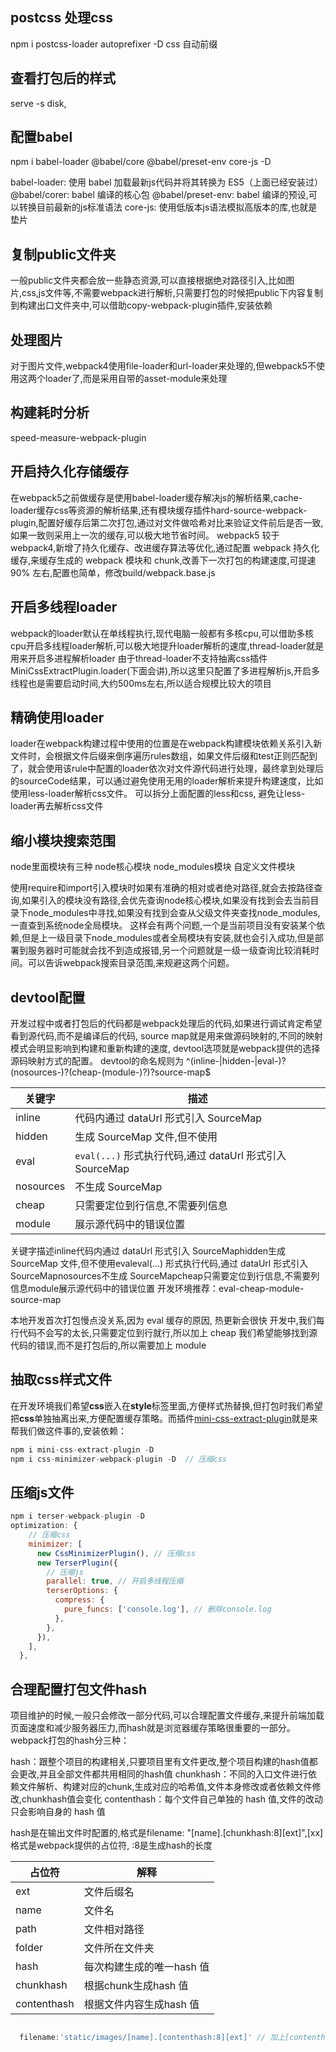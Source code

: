 ## postcss 处理css 

  npm i postcss-loader autoprefixer -D
  css 自动前缀


## 查看打包后的样式 

  serve -s disk,


## 配置babel 

  npm i babel-loader @babel/core @babel/preset-env core-js -D

  babel-loader: 使用 babel 加载最新js代码并将其转换为 ES5（上面已经安装过）
  @babel/corer: babel 编译的核心包
  @babel/preset-env: babel 编译的预设,可以转换目前最新的js标准语法
  core-js: 使用低版本js语法模拟高版本的库,也就是垫片

##  复制public文件夹
  一般public文件夹都会放一些静态资源,可以直接根据绝对路径引入,比如图片,css,js文件等,不需要webpack进行解析,只需要打包的时候把public下内容复制到构建出口文件夹中,可以借助copy-webpack-plugin插件,安装依赖

## 处理图片
  对于图片文件,webpack4使用file-loader和url-loader来处理的,但webpack5不使用这两个loader了,而是采用自带的asset-module来处理


## 构建耗时分析
  speed-measure-webpack-plugin

## 开启持久化存储缓存

  在webpack5之前做缓存是使用babel-loader缓存解决js的解析结果,cache-loader缓存css等资源的解析结果,还有模块缓存插件hard-source-webpack-plugin,配置好缓存后第二次打包,通过对文件做哈希对比来验证文件前后是否一致,如果一致则采用上一次的缓存,可以极大地节省时间。
  webpack5 较于 webpack4,新增了持久化缓存、改进缓存算法等优化,通过配置 webpack 持久化缓存,来缓存生成的 webpack 模块和 chunk,改善下一次打包的构建速度,可提速 90% 左右,配置也简单，修改build/webpack.base.js

## 开启多线程loader

  webpack的loader默认在单线程执行,现代电脑一般都有多核cpu,可以借助多核cpu开启多线程loader解析,可以极大地提升loader解析的速度,thread-loader就是用来开启多进程解析loader
  由于thread-loader不支持抽离css插件MiniCssExtractPlugin.loader(下面会讲),所以这里只配置了多进程解析js,开启多线程也是需要启动时间,大约500ms左右,所以适合规模比较大的项目

## 精确使用loader

  loader在webpack构建过程中使用的位置是在webpack构建模块依赖关系引入新文件时，会根据文件后缀来倒序遍历rules数组，如果文件后缀和test正则匹配到了，就会使用该rule中配置的loader依次对文件源代码进行处理，最终拿到处理后的sourceCode结果，可以通过避免使用无用的loader解析来提升构建速度，比如使用less-loader解析css文件。
  可以拆分上面配置的less和css, 避免让less-loader再去解析css文件


## 缩小模块搜索范围

  node里面模块有三种
  node核心模块
  node_modules模块
  自定义文件模块

  使用require和import引入模块时如果有准确的相对或者绝对路径,就会去按路径查询,如果引入的模块没有路径,会优先查询node核心模块,如果没有找到会去当前目录下node_modules中寻找,如果没有找到会查从父级文件夹查找node_modules,一直查到系统node全局模块。
  这样会有两个问题,一个是当前项目没有安装某个依赖,但是上一级目录下node_modules或者全局模块有安装,就也会引入成功,但是部署到服务器时可能就会找不到造成报错,另一个问题就是一级一级查询比较消耗时间。可以告诉webpack搜索目录范围,来规避这两个问题。

##  devtool配置

  开发过程中或者打包后的代码都是webpack处理后的代码,如果进行调试肯定希望看到源代码,而不是编译后的代码, source map就是用来做源码映射的,不同的映射模式会明显影响到构建和重新构建的速度, devtool选项就是webpack提供的选择源码映射方式的配置。
  devtool的命名规则为 ^(inline-|hidden-|eval-)?(nosources-)?(cheap-(module-)?)?source-map$

| **关键字** | **描述**                                                 |
| ---------- | -------------------------------------------------------- |
| inline     | 代码内通过 dataUrl 形式引入 SourceMap                    |
| hidden     | 生成 SourceMap 文件,但不使用                             |
| eval       | `eval(...)` 形式执行代码,通过 dataUrl 形式引入 SourceMap |
| nosources  | 不生成 SourceMap                                         |
| cheap      | 只需要定位到行信息,不需要列信息                          |
| module     | 展示源代码中的错误位置                                   |

  关键字描述inline代码内通过 dataUrl 形式引入 SourceMaphidden生成 SourceMap 文件,但不使用evaleval(...) 形式执行代码,通过 dataUrl 形式引入 SourceMapnosources不生成 SourceMapcheap只需要定位到行信息,不需要列信息module展示源代码中的错误位置
  开发环境推荐：eval-cheap-module-source-map

  本地开发首次打包慢点没关系,因为 eval 缓存的原因,  热更新会很快
  开发中,我们每行代码不会写的太长,只需要定位到行就行,所以加上 cheap
  我们希望能够找到源代码的错误,而不是打包后的,所以需要加上 module



## 抽取css样式文件

  在开发环境我们希望**css**嵌入在**style**标签里面,方便样式热替换,但打包时我们希望把**css**单独抽离出来,方便配置缓存策略。而插件[mini-css-extract-plugin](https://link.juejin.cn/?target=https%3A%2F%2Fgithub.com%2Fwebpack-contrib%2Fmini-css-extract-plugin)就是来帮我们做这件事的,安装依赖：

```js
npm i mini-css-extract-plugin -D
npm i css-minimizer-webpack-plugin -D  // 压缩css 
```

## 压缩js文件

```js
npm i terser-webpack-plugin -D
optimization: {
    // 压缩css
    minimizer: [
      new CssMinimizerPlugin(), // 压缩css
      new TerserPlugin({
        // 压缩js
        parallel: true, // 开启多线程压缩
        terserOptions: {
          compress: {
            pure_funcs: ['console.log'], // 删除console.log
          },
        },
      }),
    ],
  },
```

## 合理配置打包文件hash

  项目维护的时候,一般只会修改一部分代码,可以合理配置文件缓存,来提升前端加载页面速度和减少服务器压力,而hash就是浏览器缓存策略很重要的一部分。webpack打包的hash分三种：

  hash：跟整个项目的构建相关,只要项目里有文件更改,整个项目构建的hash值都会更改,并且全部文件都共用相同的hash值
  chunkhash：不同的入口文件进行依赖文件解析、构建对应的chunk,生成对应的哈希值,文件本身修改或者依赖文件修改,chunkhash值会变化
  contenthash：每个文件自己单独的 hash 值,文件的改动只会影响自身的 hash 值

  hash是在输出文件时配置的,格式是filename: "[name].[chunkhash:8][ext]",[xx] 格式是webpack提供的占位符, :8是生成hash的长度

| **占位符**  | **解释**                  |
| ----------- | ------------------------- |
| ext         | 文件后缀名                |
| name        | 文件名                    |
| path        | 文件相对路径              |
| folder      | 文件所在文件夹            |
| hash        | 每次构建生成的唯一hash 值 |
| chunkhash   | 根据chunk生成hash 值      |
| contenthash | 根据文件内容生成hash 值   |

```js

  filename:'static/images/[name].[contenthash:8][ext]' // 加上[contenthash:8]

```